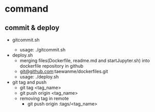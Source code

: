 # command

## commit & deploy
- gitcommit.sh <commit message>
  - usage: ./gitcommit.sh <commit message>
- deploy.sh
  - merging files(Dockerfile, readme.md and startJupyter.sh) into dockerfile repository in github
  - git@github.com:taewanme/dockerfiles.git
  -  usage: ./deploy.sh
- git tag and push
  - git tag <tag_name>
  - git push origin <tag_name>
  - removing tag in remote
    - git push origin :tags/<tag_name>
